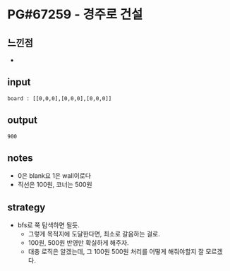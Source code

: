 # PG#67259 - 경주로 건설

## 느낀점
* 

## input
```
board : [[0,0,0],[0,0,0],[0,0,0]]
```

## output
```
900
```

## notes
* 0은 blank요 1은 wall이로다
* 직선은 100원, 코너는 500원

## strategy
* bfs로 쭉 탐색하면 될듯.
  * 그렇게 목적지에 도달한다면, 최소로 갈음하는 걸로.
  * 100원, 500원 반영만 확실하게 해주자.
  * 대충 로직은 알겠는데, 그 100원 500원 처리를 어떻게 해줘야할지 잘 모르겠다.
